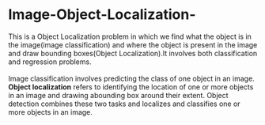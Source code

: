 # Image-Object-Localization-
This is a Object Localization problem in which we find what the object is in the image(image classification) and where the object is present in the image and draw bounding boxes(Object Localization).It involves both classification and regression problems.
<br><br>
Image classification involves predicting the class of one object in an image. **Object localization** refers to identifying the location of one or more objects in an image and drawing abounding box around their extent. Object detection combines these two tasks and localizes and classifies one or more objects in an image.
